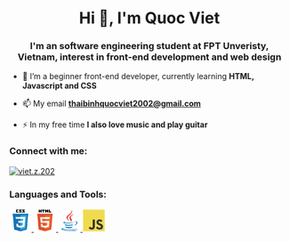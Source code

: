 <h1 align="center">Hi 👋, I'm Quoc Viet</h1>
<h3 align="center">I'm an software engineering student at FPT Unveristy, Vietnam, interest in front-end development and web design</h3>

- 🌱 I’m a beginner front-end developer, currently learning **HTML, Javascript and CSS**


- 📫 My email **thaibinhquocviet2002@gmail.com**

- ⚡ In my free time **I also love music and play guitar**

<h3 align="left">Connect with me:</h3>
<p align="left">
<a href="https://fb.com/viet.z.202" target="blank"><img align="center" src="https://raw.githubusercontent.com/rahuldkjain/github-profile-readme-generator/master/src/images/icons/Social/facebook.svg" alt="viet.z.202" height="30" width="40" /></a>
</p>

<h3 align="left">Languages and Tools:</h3>
<p align="left"> <a href="https://www.w3schools.com/css/" target="_blank" rel="noreferrer"> <img src="https://raw.githubusercontent.com/devicons/devicon/master/icons/css3/css3-original-wordmark.svg" alt="css3" width="40" height="40"/> </a> <a href="https://www.w3.org/html/" target="_blank" rel="noreferrer"> <img src="https://raw.githubusercontent.com/devicons/devicon/master/icons/html5/html5-original-wordmark.svg" alt="html5" width="40" height="40"/> </a> <a href="https://www.java.com" target="_blank" rel="noreferrer"> <img src="https://raw.githubusercontent.com/devicons/devicon/master/icons/java/java-original.svg" alt="java" width="40" height="40"/> </a> <a href="https://developer.mozilla.org/en-US/docs/Web/JavaScript" target="_blank" rel="noreferrer"> <img src="https://raw.githubusercontent.com/devicons/devicon/master/icons/javascript/javascript-original.svg" alt="javascript" width="40" height="40"/> </a> </p>


